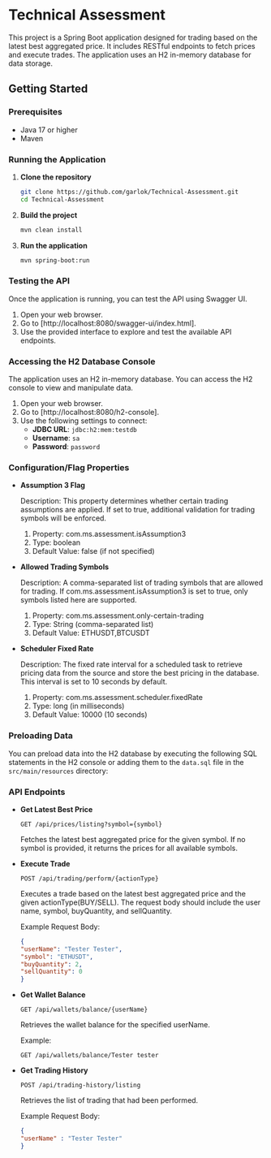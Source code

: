 # Technical Assessment

This project is a Spring Boot application designed for trading based on the latest best aggregated price. It includes RESTful endpoints to fetch prices and execute trades. The application uses an H2 in-memory database for data storage.

## Getting Started

### Prerequisites

- Java 17 or higher
- Maven

### Running the Application

1. **Clone the repository**

    ```bash
    git clone https://github.com/garlok/Technical-Assessment.git
    cd Technical-Assessment
    ```

2. **Build the project**

    ```bash
    mvn clean install
    ```

3. **Run the application**

    ```bash
    mvn spring-boot:run
    ```

### Testing the API

Once the application is running, you can test the API using Swagger UI.

1. Open your web browser.
2. Go to [http://localhost:8080/swagger-ui/index.html].
3. Use the provided interface to explore and test the available API endpoints.

### Accessing the H2 Database Console

The application uses an H2 in-memory database. You can access the H2 console to view and manipulate data.

1. Open your web browser.
2. Go to [http://localhost:8080/h2-console].
3. Use the following settings to connect:
    - **JDBC URL**: `jdbc:h2:mem:testdb`
    - **Username**: `sa`
    - **Password**: `password`


### Configuration/Flag Properties

- **Assumption 3 Flag**

	Description: This property determines whether certain trading assumptions are applied. If set to true, additional validation for trading symbols will be enforced.
	1. Property: com.ms.assessment.isAssumption3
	2. Type: boolean
	3. Default Value: false (if not specified)


- **Allowed Trading Symbols**

	Description: A comma-separated list of trading symbols that are allowed for trading. If com.ms.assessment.isAssumption3 is set to true, only symbols listed here are supported.
	1. Property: com.ms.assessment.only-certain-trading
	2. Type: String (comma-separated list)
	3. Default Value: ETHUSDT,BTCUSDT
	
	
- **Scheduler Fixed Rate**

	Description: The fixed rate interval for a scheduled task to retrieve pricing data from the source and store the best pricing in the database. This interval is set to 10 seconds by default.
	1. Property: com.ms.assessment.scheduler.fixedRate
	2. Type: long (in milliseconds)
	3. Default Value: 10000 (10 seconds)

	
### Preloading Data

You can preload data into the H2 database by executing the following SQL statements in the H2 console or adding them to the `data.sql` file in the `src/main/resources` directory:


### API Endpoints

- **Get Latest Best Price**

    ```http
    GET /api/prices/listing?symbol={symbol}
    ```
    Fetches the latest best aggregated price for the given symbol. If no symbol is provided, it returns the prices for all available symbols.
	
		
- **Execute Trade**

    ```http
    POST /api/trading/perform/{actionType}
    ```
    Executes a trade based on the latest best aggregated price and the given actionType(BUY/SELL). 
	The request body should include the user name, symbol, buyQuantity, and sellQuantity.

    Example Request Body:

    ```json
    {
    "userName": "Tester Tester",
    "symbol": "ETHUSDT",
    "buyQuantity": 2,
    "sellQuantity": 0
	}
    ```
	
- **Get Wallet Balance**

    ```http
    GET /api/wallets/balance/{userName}
    ```

    Retrieves the wallet balance for the specified userName.

    Example:

    ```http
    GET /api/wallets/balance/Tester tester
	```

- **Get Trading History**

    ```http
    POST /api/trading-history/listing
    ```

    Retrieves the list of trading that had been performed.

    Example Request Body:

    ```json
    {
    "userName" : "Tester Tester"
	}
    ```
